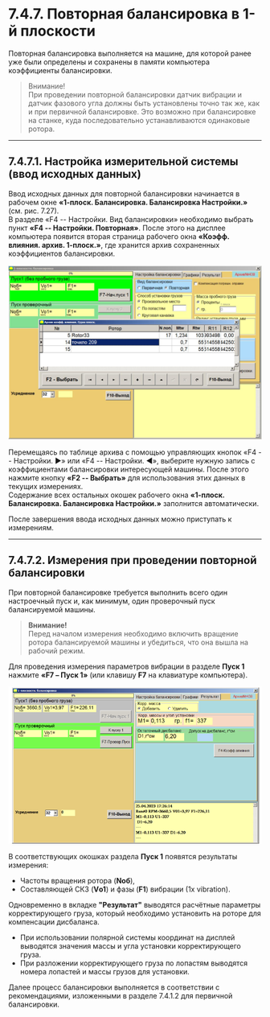 # 7.4.7. Повторная балансировка в 1-й плоскости

Повторная балансировка выполняется на машине, для которой ранее уже были определены и сохранены в памяти компьютера коэффициенты балансировки.

> Внимание!  
> При проведении повторной балансировки датчик вибрации и датчик фазового угла должны быть установлены точно так же, как и при первичной балансировке. Это возможно при балансировке на станке, куда последовательно устанавливаются одинаковые ротора.

---

## 7.4.7.1. Настройка измерительной системы (ввод исходных данных)

Ввод исходных данных для повторной балансировки начинается в рабочем окне **«1-плоск. Балансировка. Балансировка Настройки.»** (см. рис. 7.27).  
В разделе «F4 -- Настройки. Вид балансировки» необходимо выбрать пункт **«F4 -- Настройки. Повторная»**. После этого на дисплее компьютера появится вторая страница рабочего окна **«Коэфф. влияния. архив. 1-плоск.»**, где хранится архив сохраненных коэффициентов балансировки.

![Рис. 7.27. Повторная балансировка 1 Плоск.]( _page_38_Figure_6.jpeg)

Перемещаясь по таблице архива с помощью управляющих кнопок «F4 -- Настройки. ►» или «F4 -- Настройки. ◄», выберите нужную запись с коэффициентами балансировки интересующей машины. После этого нажмите кнопку **«F2 -- Выбрать»** для использования этих данных в текущих измерениях.  
Содержание всех остальных окошек рабочего окна **«1-плоск. Балансировка. Балансировка Настройки.»** заполнится автоматически.

После завершения ввода исходных данных можно приступать к измерениям.

---

## 7.4.7.2. Измерения при проведении повторной балансировки

При повторной балансировке требуется выполнить всего один настроечный пуск и, как минимум, один проверочный пуск балансируемой машины.

> **Внимание!**  
> Перед началом измерения необходимо включить вращение ротора балансируемой машины и убедиться, что она вышла на рабочий режим.

Для проведения измерения параметров вибрации в разделе **Пуск 1** нажмите **«F7 – Пуск 1»** (или клавишу **F7** на клавиатуре компьютера).

![Рис. 7.28. Рабочее окно проведения повторной балансировки в одной плоскости](image-24.png)

В соответствующих окошках раздела **Пуск 1** появятся результаты измерения:
- Частоты вращения ротора (**Nоб**),
- Составляющей СКЗ (**Vо1**) и фазы (**F1**) вибрации (1x vibration).

Одновременно в вкладке **"Результат"** выводятся расчётные параметры корректирующего груза, который необходимо установить на роторе для компенсации дисбаланса.  
- При использовании полярной системы координат на дисплей выводятся значения массы и угла установки корректирующего груза.
- При разложении корректирующего груза по лопастям выводятся номера лопастей и массы грузов для установки.

Далее процесс балансировки выполняется в соответствии с рекомендациями, изложенными в разделе 7.4.1.2 для первичной балансировки.